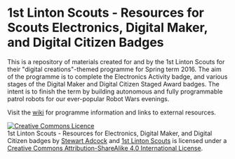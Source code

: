 # 1st Linton Scouts - Resources for Scouts Electronics, Digital Maker, and Digital Citizen Badges

This is a repository of materials created for and by the 1st Linton Scouts for their "digital creations"-themed programme for Spring term 2016. The aim of the programme is to complete the Electronics Activity badge, and various stages of the Digital Maker and Digital Citizen Staged Award badges. The intent is to finish the term by building autonomous and fully programmable patrol robots for our ever-popular Robot Wars evenings.

Visit the [wiki](https://github.com/stewartadcock/1st-linton-scouts/wiki) for programme information and links to external resources.

[![Creative Commons Licence](https://i.creativecommons.org/l/by-sa/4.0/88x31.png)](http://creativecommons.org/licenses/by-sa/4.0/)  
<span xmlns:dct="http://purl.org/dc/terms/" property="dct:title">1st Linton Scouts - Resources for Electronics, Digital Maker, and Digital Citizen badges</span> by [Stewart Adcock](http://adcock.org.uk/) and [1st Linton Scouts](http://lintonscouts.co.uk) is licensed under a [Creative Commons Attribution-ShareAlike 4.0 International License](http://creativecommons.org/licenses/by-sa/4.0/).
